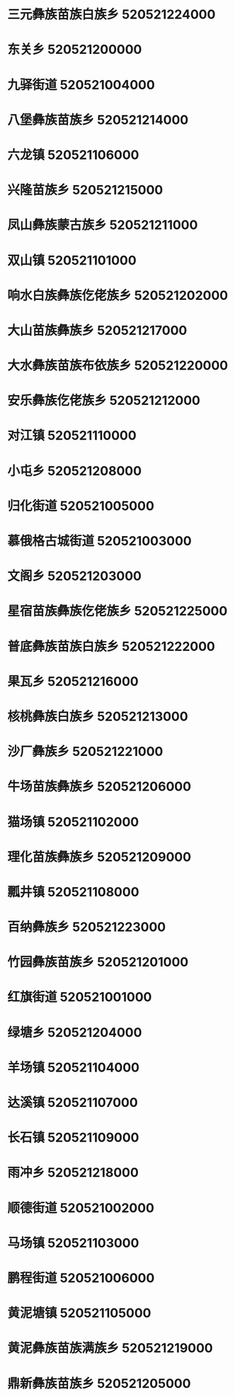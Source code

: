 # 三元彝族苗族白族乡 520521224000
# 东关乡 520521200000
# 九驿街道 520521004000
# 八堡彝族苗族乡 520521214000
# 六龙镇 520521106000
# 兴隆苗族乡 520521215000
# 凤山彝族蒙古族乡 520521211000
# 双山镇 520521101000
# 响水白族彝族仡佬族乡 520521202000
# 大山苗族彝族乡 520521217000
# 大水彝族苗族布依族乡 520521220000
# 安乐彝族仡佬族乡 520521212000
# 对江镇 520521110000
# 小屯乡 520521208000
# 归化街道 520521005000
# 慕俄格古城街道 520521003000
# 文阁乡 520521203000
# 星宿苗族彝族仡佬族乡 520521225000
# 普底彝族苗族白族乡 520521222000
# 果瓦乡 520521216000
# 核桃彝族白族乡 520521213000
# 沙厂彝族乡 520521221000
# 牛场苗族彝族乡 520521206000
# 猫场镇 520521102000
# 理化苗族彝族乡 520521209000
# 瓢井镇 520521108000
# 百纳彝族乡 520521223000
# 竹园彝族苗族乡 520521201000
# 红旗街道 520521001000
# 绿塘乡 520521204000
# 羊场镇 520521104000
# 达溪镇 520521107000
# 长石镇 520521109000
# 雨冲乡 520521218000
# 顺德街道 520521002000
# 马场镇 520521103000
# 鹏程街道 520521006000
# 黄泥塘镇 520521105000
# 黄泥彝族苗族满族乡 520521219000
# 鼎新彝族苗族乡 520521205000

